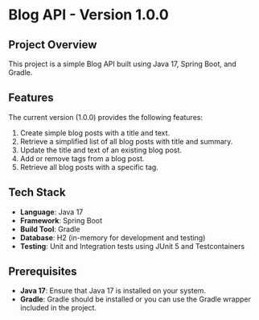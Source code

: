 # Blog API - Version 1.0.0

## Project Overview

This project is a simple Blog API built using Java 17, Spring Boot, and Gradle.

## Features

The current version (1.0.0) provides the following features:

1. Create simple blog posts with a title and text.
2. Retrieve a simplified list of all blog posts with title and summary.
3. Update the title and text of an existing blog post.
4. Add or remove tags from a blog post.
5. Retrieve all blog posts with a specific tag.

## Tech Stack

- **Language**: Java 17
- **Framework**: Spring Boot
- **Build Tool**: Gradle
- **Database**: H2 (in-memory for development and testing)
- **Testing**: Unit and Integration tests using JUnit 5 and Testcontainers

## Prerequisites

- **Java 17**: Ensure that Java 17 is installed on your system.
- **Gradle**: Gradle should be installed or you can use the Gradle wrapper included in the project.